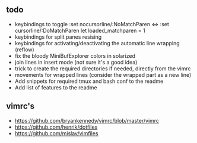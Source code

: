 todo
----

* keybindings to toggle
:set nocursorline/:NoMatchParen <=> :set cursorline/:DoMatchParen
let loaded_matchparen = 1
* keybindings for split panes resising
* keybindings for activating/deactivating the automatic line wrapping (reflow)
* fix the bloody MiniBufExplorer colors in solarized
* join lines in insert mode (not sure it's a good idea)
* trick to create the required directories if needed, directly from the vimrc
* movements for wrapped lines (consider the wrapped part as a new line)
* Add snippets for required tmux and bash conf to the readme
* Add list of features to the readme

vimrc's
-------

* <https://github.com/bryankennedy/vimrc/blob/master/vimrc>
* <https://github.com/henrik/dotfiles>
* <https://github.com/mislav/vimfiles>
